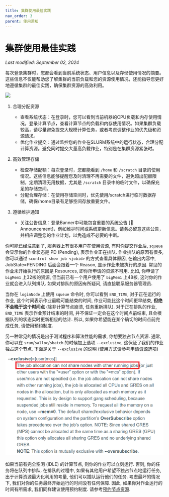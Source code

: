 ```yaml
---
title: 集群使用最佳实践
nav_order: 3
parent: 使用须知
---
```


# 集群使用最佳实践
*Last modified: September 02, 2024*

每次登录集群时，您都会看到当前系统状态、用户信息以及存储使用情况的摘要。这些信息不仅能帮助您了解集群的当前负载和您的资源使用情况，还能指导您更好地遵循集群的最佳实践，确保集群资源的高效利用。

![](/guide/figure/banner.png)

1. 合理分配资源

    -  查看系统状态：在登录时，您可以看到当前机器的CPU负载和内存使用情况。登录计算节点，查看计算节点的负载和内存使用情况。如果集群负载较高，请尽量避免提交大规模计算任务，或者考虑调整作业的优先级和资源请求。
    - 优化作业提交：通过监控您的作业在SLURM系统中的运行状态，合理分配计算资源。避免同时提交大量高负载作业，特别是在集群资源紧张时。

2. 高效管理存储

    - 检查存储配额：每次登录时，您都能看到 `/home` 和 `/scratch` 目录的使用情况。这些信息能够提醒您及时清理不再需要的文件，避免超出配额限制。定期清理无用数据，尤其是 `/scratch` 目录中的临时文件，以确保充足的存储空间。
    - 分配合理存储：在使用存储空间时，优先使用/scratch进行临时数据存储，确保/home目录有足够空间存放重要文件。

3. 遵循维护通知

    - 关注公告信息：登录Banner中可能包含重要的系统公告  [📢 Announcement]，例如维护时间或系统更新信息。请务必留意这些公告，并相应调整您的作业计划，以免造成不必要的中断。

你可能已经注意到了, 服务器上有很多用户在使用资源, 有时你提交作业后, `squeue` 会显示你的作业状态是 PD (Pending), 表示作业正在排队. 作业排队的原因有很多, 你可以通过 `scontrol show job <jobid>` 的方式查看具体原因, 在输出内容中, JobState=PENDING 后面会跟着一个 Reason, 显示作业未被执行的原因. 常见的作业未开始执行的原因是 Resources, 即你所申请的资源不可用. 比如, 你申请了 `bigMem1` 上32核的资源, 但当前已有一个用户使用了 `bigMem1` 上48核, 这时你的作业就会进入队列排队. 如果对排队的原因有所疑问, 请直接联系服务器管理员.

当你在 `loginNode` 上使用 `squeue` 命令时, 你可以看到 `END_TIME`, 对于正在运行的作业, 这个时间表示作业最晚可能结束的时间, 作业可能比这个时间更早结束, **但绝不会晚于这个时间点** (除非计算节点崩溃, 任务重新排队). 对于正在排队的作业, `END_TIME` 表示作业预计结束的时间, 并不保证一定会在这个时间点前结束, 且会根据队列的状态实时更新相应的估计. 所以, 如果你希望能在某个确切的时间点前完成任务, 请使用预约制度.

另一种常见的情况是出于测试程序和算法性能的需求, 你想要独占节点资源. 通常, 你可以在 `srun`/`salloc`/`sbatch` 的时候加上选项 `--exclusive`, 这保证了我们的作业独占这个节点. 下面是关于 `--exclusive` 的说明 (使用方式请参考[申请资源选项](./slurm#申请资源选项))

![slurm_exclusive](/guide/figure/slurm_exclusive.png)

如果当前有完全空闲 (IDLE) 的计算节点, 则你的作业可以立刻运行. 否则, 你的任务将在队列中排队. 在排队的过程中, 如果有其他用户希望不独占节点地运行任务, 出于计算资源最大化利用的考量, 他们可以插队运行他们的任务. 考虑最坏的情况下, 我们对你的任务最终开始运行的时间没有任何保障. 因此, 如果你对作业运行的时间有所需求, 我们同样建议使用预约制度. 请参考[预约节点资源](./slurm#预约节点资源).